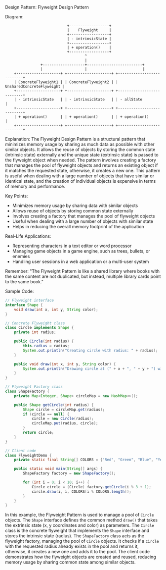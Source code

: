 Design Pattern: Flyweight Design Pattern

Diagram:
```
                            +------------------+
                            |    Flyweight     |
                            +------------------+
                            | - intrinsicState |
                            +------------------+
                            | + operation()    |
                            +------------------+
                                    ^
                                    |
                +-------------------+-------------------------+
                |                   |                         |
    +--------------------+ +--------------------+ +---------------------------+
    | ConcreteFlyweight1 | | ConcreteFlyweight2 | | UnsharedConcreteFlyweight |
    +--------------------+ +--------------------+ +---------------------------+
    | - intrinsicState   | | - intrinsicState   | | - allState                |
    +--------------------+ +--------------------+ +---------------------------+
    | + operation()      | | + operation()      | | + operation()             |
    +--------------------+ +--------------------+ +---------------------------+
```

Explanation:
The Flyweight Design Pattern is a structural pattern that minimizes memory usage by sharing as much data as possible with other similar objects. It allows the reuse of objects by storing the common state (intrinsic state) externally and the unique state (extrinsic state) is passed to the flyweight object when needed. The pattern involves creating a factory that manages the pool of flyweight objects and returns an existing object if it matches the requested state, otherwise, it creates a new one. This pattern is useful when dealing with a large number of objects that have similar or identical state, and the creation of individual objects is expensive in terms of memory and performance.

Key Points:
- Minimizes memory usage by sharing data with similar objects
- Allows reuse of objects by storing common state externally
- Involves creating a factory that manages the pool of flyweight objects
- Useful when dealing with a large number of objects with similar state
- Helps in reducing the overall memory footprint of the application

Real-Life Applications:
- Representing characters in a text editor or word processor
- Managing game objects in a game engine, such as trees, bullets, or enemies
- Handling user sessions in a web application or a multi-user system

Remember:
"The Flyweight Pattern is like a shared library where books with the same content are not duplicated, but instead, multiple library cards point to the same book."

Sample Code:
```java
// Flyweight interface
interface Shape {
    void draw(int x, int y, String color);
}

// Concrete Flyweight class
class Circle implements Shape {
    private int radius;

    public Circle(int radius) {
        this.radius = radius;
        System.out.println("Creating circle with radius: " + radius);
    }

    public void draw(int x, int y, String color) {
        System.out.println("Drawing circle at (" + x + ", " + y + ") with color: " + color);
    }
}

// Flyweight Factory class
class ShapeFactory {
    private Map<Integer, Shape> circleMap = new HashMap<>();

    public Shape getCircle(int radius) {
        Shape circle = circleMap.get(radius);
        if (circle == null) {
            circle = new Circle(radius);
            circleMap.put(radius, circle);
        }
        return circle;
    }
}

// Client code
class FlyweightDemo {
    private static final String[] COLORS = {"Red", "Green", "Blue", "Yellow"};

    public static void main(String[] args) {
        ShapeFactory factory = new ShapeFactory();

        for (int i = 0; i < 10; i++) {
            Circle circle = (Circle) factory.getCircle(i % 3 + 1);
            circle.draw(i, i, COLORS[i % COLORS.length]);
        }
    }
}
```

In this example, the Flyweight Pattern is used to manage a pool of `Circle` objects. The `Shape` interface defines the common method `draw()` that takes the extrinsic state (x, y coordinates and color) as parameters. The `Circle` class is the concrete flyweight that implements the `Shape` interface and stores the intrinsic state (radius). The `ShapeFactory` class acts as the flyweight factory, managing the pool of `Circle` objects. It checks if a `Circle` with the requested radius already exists in the pool and returns it, otherwise, it creates a new one and adds it to the pool. The client code demonstrates how the flyweight objects are created and reused, reducing memory usage by sharing common state among similar objects.